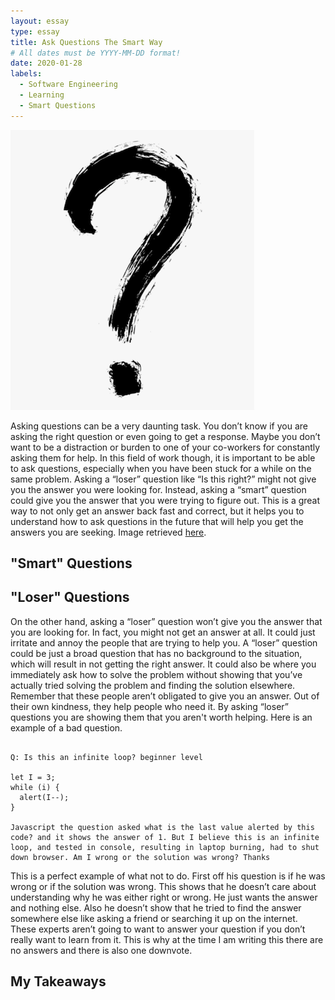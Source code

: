 ```yaml
---
layout: essay
type: essay
title: Ask Questions The Smart Way
# All dates must be YYYY-MM-DD format!
date: 2020-01-28
labels:
  - Software Engineering 
  - Learning
  - Smart Questions
---
```


<img class="ui medium right floated rounded image" src="../images/huh.png">

Asking questions can be a very daunting task. You don’t know if you are asking the right question or even going to get a response. Maybe you don’t want to be a distraction or burden to one of your co-workers for constantly asking them for help. In this field of work though, it is important to be able to ask questions, especially when you have been stuck for a while on the same problem. Asking a “loser” question like “Is this right?” might not give you the answer you were looking for. Instead, asking a “smart” question could give you the answer that you were trying to figure out. This is a great way to not only get an answer back fast and correct, but it helps you to understand how to ask questions in the future that will help you get the answers you are seeking. Image retrieved [here](https://www.kindpng.com/imgv/hxhJxhm_ink-question-mark-zen-ish-calligraphy-hd-png/).

## "Smart" Questions



## "Loser" Questions
On the other hand, asking a “loser” question won’t give you the answer that you are looking for. In fact, you might not get an answer at all. It could just irritate and annoy the people that are trying to help you. A “loser” question could be just a broad question that has no background to the situation, which will result in not getting the right answer. It could also be where you immediately ask how to solve the problem without showing that you’ve actually tried solving the problem and finding the solution elsewhere. Remember that these people aren’t obligated to give you an answer. Out of their own kindness, they help people who need it. By asking “loser” questions you are showing them that you aren't worth helping. Here is an example of a bad question.

```

Q: Is this an infinite loop? beginner level

let I = 3;
while (i) {
  alert(I--);
}

Javascript the question asked what is the last value alerted by this code? and it shows the answer of 1. But I believe this is an infinite loop, and tested in console, resulting in laptop burning, had to shut down browser. Am I wrong or the solution was wrong? Thanks

```
This is a perfect example of what not to do. First off his question is if he was wrong or if the solution was wrong. This shows that he doesn’t care about understanding why he was either right or wrong. He just wants the answer and nothing else. Also he doesn’t show that he tried to find the answer somewhere else like asking a friend or searching it up on the internet. These experts aren’t going to want to answer your question if you don’t really want to learn from it. This is why at the time I am writing this there are no answers and there is also one downvote. 

## My Takeaways 


